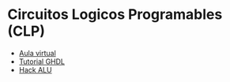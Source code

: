 # Circuitos Logicos Programables (CLP)

- [Aula virtual](https://campusposgrado.fi.uba.ar/course/view.php?id=118)
- [Tutorial GHDL](https://ghdl.github.io/ghdl/quick_start/simulation/adder/index.html)
- [Hack ALU](https://support.xilinx.com/s/article/58609?language=en_US)
